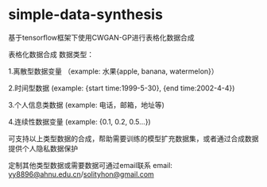 # simple-data-synthesis
基于tensorflow框架下使用CWGAN-GP进行表格化数据合成

表格化数据合成	
数据类型：

1.离散型数据变量 （example: 水果{apple, banana, watermelon}）

2.时间型数据 (example: {start time:1999-5-30}, {end time:2002-4-4})

3.个人信息类数据 (example: 电话，邮箱，地址等)

4.连续性数据变量 (example: {0.1, 0.2, 0.5...})

可支持以上类型数据的合成，帮助需要训练的模型扩充数据集，或者通过合成数据提供个人隐私数据保护

定制其他类型数据或需要数据可通过email联系
email: yy8896@ahnu.edu.cn/solityhon@gmail.com
